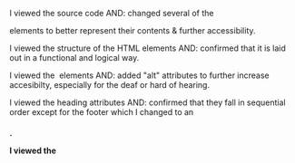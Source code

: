I viewed the source code AND:
changed several of the <div> elements to better represent their contents & further accessibility. 

I viewed the structure of the HTML elements AND:
confirmed that it is laid out in a functional and logical way.

I viewed the <img> elements AND:
added "alt" attributes to further increase accesibilty, especially for the deaf or hard of hearing.

I viewed the heading attributes AND:
confirmed that they fall in sequential order except for the footer which I changed to an <h4>.

I viewed the <title> element AND:
Changed it to better represent the websites purpose.

Aside from these main goals I:

consolidated several CSS class style declarations, reducing duplicate code in my stylesheet. 

took out several spaces which were causing some <p> elements to appear on 3 lines.

added the proper class to the "search engine optimization" section in order to fix the link in the nav bar.

changed some class names to better represent the sections and content they were assigned to.

rearranged the CSS delcarations into a more logical order and provided notes for context.




